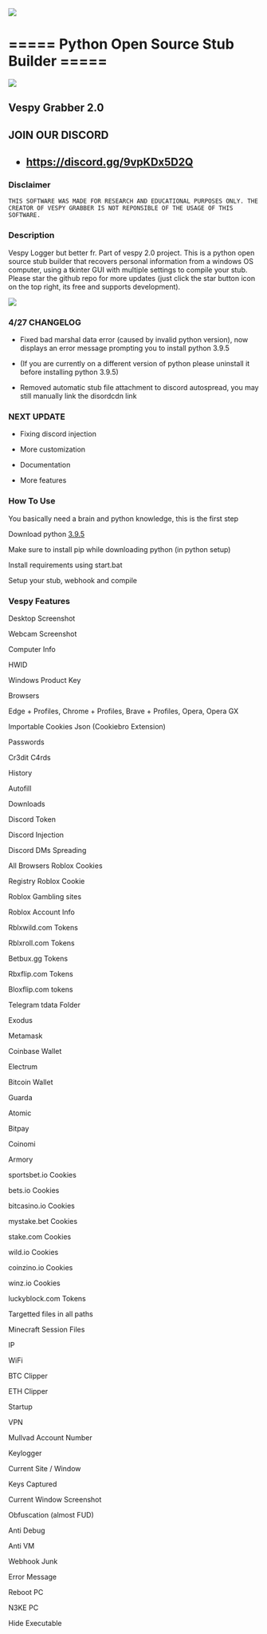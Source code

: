 <img align="center" src='https://cdn.discordapp.com/attachments/1098287991807557654/1101038007391367168/mylogo.ico'>

# ===== Python Open Source Stub Builder =====

<img align="center" src='https://cdn.discordapp.com/attachments/1098287991807557654/1101037841338871838/background2.png'>

<h2>Vespy Grabber 2.0</h2>

<h2>JOIN OUR DISCORD<h2>

- https://discord.gg/9vpKDx5D2Q

<h3>Disclaimer</h3>

    THIS SOFTWARE WAS MADE FOR RESEARCH AND EDUCATIONAL PURPOSES ONLY. THE CREATOR OF VESPY GRABBER IS NOT REPONSIBLE OF THE USAGE OF THIS SOFTWARE.
<h3>Description</h3>

Vespy Logger but better fr. Part of vespy 2.0 project. This is a python open source stub builder that recovers personal information from a windows OS computer, using a tkinter GUI with multiple settings to compile your stub. Please star the github repo for more updates (just click the star button icon on the top right, its free and supports development).

<img align="center" src='https://media.discordapp.net/attachments/1098287991807557654/1101200248044523530/image.png?width=1440&height=621'>
<h3>4/27 CHANGELOG</h3>
    
- Fixed bad marshal data error (caused by invalid python version), now displays an error message prompting you to install python 3.9.5
    
- (If you are currently on a different version of python please uninstall it before installing python 3.9.5)
    
- Removed automatic stub file attachment to discord autospread, you may still manually link the disordcdn link
    
<h3>NEXT UPDATE</h3>

- Fixing discord injection
    
- More customization

- Documentation

- More features

<h3>How To Use</h3>

You basically need a brain and python knowledge, this is the first step

Download python [3.9.5](https://www.python.org/downloads/release/python-395/)

Make sure to install pip while downloading python (in python setup)

Install requirements using start.bat

Setup your stub, webhook and compile

<h3>Vespy Features</h3>
    
Desktop Screenshot
    
Webcam Screenshot
    
Computer Info
    
HWID
    
Windows Product Key
    
Browsers
    
Edge + Profiles, Chrome + Profiles, Brave + Profiles, Opera, Opera GX
    
Importable Cookies Json (Cookiebro Extension)
    
Passwords
    
Cr3dit C4rds
    
History
    
Autofill
    
Downloads
    
Discord Token
    
Discord Injection
    
Discord DMs Spreading
    
All Browsers Roblox Cookies
    
Registry Roblox Cookie
    
Roblox Gambling sites
    
Roblox Account Info
    
Rblxwild.com Tokens
    
Rblxroll.com Tokens
    
Betbux.gg Tokens
    
Rbxflip.com Tokens
    
Bloxflip.com tokens
    
Telegram tdata Folder
    
Exodus
    
Metamask
    
Coinbase Wallet
    
Electrum
    
Bitcoin Wallet
    
Guarda
    
Atomic
    
Bitpay
    
Coinomi
    
Armory
    
sportsbet.io Cookies
    
bets.io Cookies
    
bitcasino.io Cookies
    
mystake.bet Cookies
    
stake.com Cookies
    
wild.io Cookies
    
coinzino.io Cookies
    
winz.io Cookies
    
luckyblock.com Tokens
    
Targetted files in all paths
    
Minecraft Session Files
    
IP
    
WiFi
    
BTC Clipper
    
ETH Clipper
    
Startup
    
VPN
    
Mullvad Account Number
    
Keylogger
    
Current Site / Window
    
Keys Captured
    
Current Window Screenshot
    
Obfuscation (almost FUD)
    
Anti Debug
    
Anti VM
    
Webhook Junk
    
Error Message
    
Reboot PC
    
N3KE PC
    
Hide Executable
